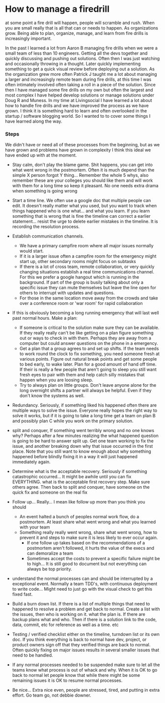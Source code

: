 # How to manage a firedrill

at some point a fire drill will happen, people will scramble and rush. When you are small really that is all that can or needs to happen. As organizations grow. Being able to plan, organize, manage, and learn from fire drills is increasingly important.

In the past I learned a lot from Aaron B managing fire drills when we were a small team of less than 10 engineers. Getting all the devs together and quickly discussing and pushing out solutions. Often then I was just watching and occasionally throwing in a thought. Later quickly implementing something to get a quick visual review before deploying out a solution. As the organization grew more often Patrick J taught me a lot about managing a larger and increasingly remote team during fire drills, at this time I was often intimately involved often taking a roll in a piece of the solution. Since then I have managed some fire drills on my own but often the largest and most complex I have helped develop solutions or manage solutions under Doug R and Muness. In my time at Livingsocial I have learned a lot about how to handle fire drills and we have improved the process as we have grown. I think it is something hard to learn and often overlooked in the startup / software blogging world. So I wanted to to cover some things I have learned along the way.

### Steps

We didn't have or need all of these processes from the beginning, but as we have grown and problems have grown in complexity I think this ideal we have ended up with at the moment.

* Stay calm, don't play the blame game. Shit happens, you can get into what went wrong in the postmortem. Often it is much depend than the simple X person forgot Y thing… Remember the whole 5 whys, also remember these are your colleges you should like them and will work with them for a long time so keep it pleasant. No one needs extra drama when something is going wrong
* Start a time line. We often use a google doc that multiple people can edit. It doesn't really matter what you used, but you want to track when things happened who is one what… and what you learn. If you learn something that is wrong that is fine the timeline can correct a earlier statement… resist the urge to delete earlier mistakes in the timeline. It is recording the resolution process.
* Establish communication channels.
   * We have a primary campfire room where all major issues normally would start.
   * If it is a larger issue often a campfire room for the emergency might start up, other secondary rooms might focus on subtasks
   * If there is a lot of cross team, remote collaboration, or very quickly changing situations establish a real time communications channel. For this we prefer a google hangout which is running in the background. If part of the group is busily talking about only a specific issue they can mute themselves but leave the line open for others to interrupt with updates and questions.
   * For those in the same location move away from the crowds and take over a conference room or 'war room' for rapid collaboration

* If this is obviously becoming a long running emergency that will last well past normal hours. Make a plan:
    * If someone is critical to the solution make sure they can be available. If they really really can't be like getting on a plan figure something out or ways to check in with them. Perhaps they are away from a computer but could answer questions on the phone in a emergency.
    * Get a plan that a group agrees to and set up shifts. If the team needs to work round the clock to fix something, you need someone fresh at various points. Figure out natural break points and get some people to bed early, to wake later. Plan for a good amount of hand off time. If their is really a few people that aren't going to sleep you still want fresh eyes to pair with them and help catch silly mistakes that happen when you are loosing sleep.
    * Try to always plan on little groups. Don't leave anyone alone for the long overnight shifts a partner will always be helpful. Even if they don't know the systems as well.
    
* Redundancy. Seriously, if something liked his happened often there are multiple ways to solve the issue. Everyone really hopes the right way to solve it works, but if it is going to take a long time get a team on plan B and possibly plan C while you work on the primary solution.

* split and conquer, If something went terribly wrong and no one knows why? Perhaps after a few minutes realizing the what happened question is going to be hard to answer split up. Get one team working to fix the issue, and another breaking down why that issue occurred in the first place. Note that you still want to know enough about why something happened before blindly fixing it in a way it will just happened immediately again.


* Determine what is the acceptable recovery. Seriously if something catastrophic occurred… It might be awhile until you can fix EVERYTHING. what is the acceptable first recovery step. Make sure others agree. Then back to split and conquer, have someone on the quick fix and someone on the real fix

* Follow up… Really… I mean like follow up more than you think you should
   * An event halted a bunch of peoples normal work flow, do a postmortem. At least share what went wrong and what you learned with your team
   * Something really really went wrong, share what went wrong, how to prevent it and steps to make sure it is less likely to ever occur again.
     * If one follow up takes based on the recommendations of a postmortem aren't followed, it hurts the value of the execs and can demoralize a team
     * Sometimes accept the costs to prevent a specific failure might be to high… It is still good to document but not everything can always be top priority.
     
 * understand the normal processes can and should be interrupted by a exceptional event. Normally a team TDD's, with continuous deployment to write code… Might need to just go with the visual check to get this fixed fast.
 
 * Build a burn down list. If there is a list of multiple things that need to happened to resolve a problem and get back to normal. Create a list with the issues, then who is working on it. what the plan is. If there are backup plans what and who. Then if there is a solution link to the code, data, commit, etc for reference as well as a time. etc
 
 * Testing / verified checklist either on the timeline, turndown list or its own doc. If you think everything is back to normal have dev, project, or product owners sign off that they verified things are back to normal. Often quickly fixing on major issues results in several smaller issues that need to be handled.
 
 * If any normal processes needed to be suspended make sure to let all the teams know what process is out of whack and why. When it is OK to go back to normal let people know that while there might be some remaining issues it is OK to resume normal processes.
 
 * Be nice… Extra nice even, people are stressed, tired, and putting in extra effort. Go team go, not debbie downer.
 
 
     


